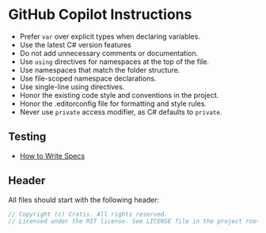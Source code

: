 # GitHub Copilot Instructions

- Prefer `var` over explicit types when declaring variables.
- Use the latest C# version features
- Do not add unnecessary comments or documentation.
- Use `using` directives for namespaces at the top of the file.
- Use namespaces that match the folder structure.
- Use file-scoped namespace declarations.
- Use single-line using directives.
- Honor the existing code style and conventions in the project.
- Honor the .editorconfig file for formatting and style rules.
- Never use `private` access modifier, as C# defaults to `private`.

## Testing

- [How to Write Specs](./instructions/tests.md)

## Header

All files should start with the following header:

```csharp
// Copyright (c) Cratis. All rights reserved.
// Licensed under the MIT license. See LICENSE file in the project root for full license information.
```
